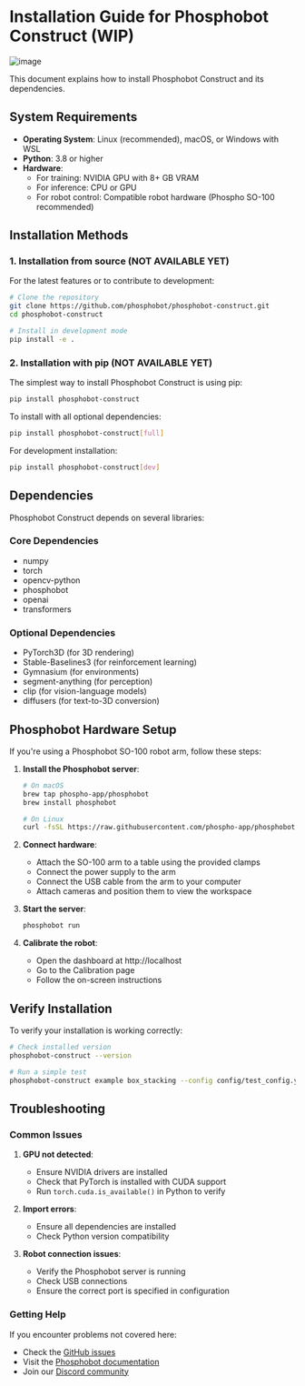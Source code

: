 # Installation Guide for Phosphobot Construct (WIP)

![image](https://github.com/user-attachments/assets/6ff83c49-2134-4d99-ae1d-87b2673d2d71)


This document explains how to install Phosphobot Construct and its dependencies.

## System Requirements

- **Operating System**: Linux (recommended), macOS, or Windows with WSL
- **Python**: 3.8 or higher
- **Hardware**:
  - For training: NVIDIA GPU with 8+ GB VRAM
  - For inference: CPU or GPU
  - For robot control: Compatible robot hardware (Phospho SO-100 recommended)

## Installation Methods

### 1. Installation from source (NOT AVAILABLE YET)

For the latest features or to contribute to development:

```bash
# Clone the repository
git clone https://github.com/phosphobot/phosphobot-construct.git
cd phosphobot-construct

# Install in development mode
pip install -e .
```

### 2. Installation with pip (NOT AVAILABLE YET)

The simplest way to install Phosphobot Construct is using pip:

```bash
pip install phosphobot-construct
```

To install with all optional dependencies:

```bash
pip install phosphobot-construct[full]
```

For development installation:

```bash
pip install phosphobot-construct[dev]
```

## Dependencies

Phosphobot Construct depends on several libraries:

### Core Dependencies
- numpy
- torch
- opencv-python
- phosphobot
- openai
- transformers

### Optional Dependencies
- PyTorch3D (for 3D rendering)
- Stable-Baselines3 (for reinforcement learning)
- Gymnasium (for environments)
- segment-anything (for perception)
- clip (for vision-language models)
- diffusers (for text-to-3D conversion)

## Phosphobot Hardware Setup

If you're using a Phosphobot SO-100 robot arm, follow these steps:

1. **Install the Phosphobot server**:

   ```bash
   # On macOS
   brew tap phospho-app/phosphobot
   brew install phosphobot
   
   # On Linux
   curl -fsSL https://raw.githubusercontent.com/phospho-app/phosphobot/main/install.sh | sudo bash
   ```

2. **Connect hardware**:
   - Attach the SO-100 arm to a table using the provided clamps
   - Connect the power supply to the arm
   - Connect the USB cable from the arm to your computer
   - Attach cameras and position them to view the workspace

3. **Start the server**:

   ```bash
   phosphobot run
   ```

4. **Calibrate the robot**:
   - Open the dashboard at http://localhost
   - Go to the Calibration page
   - Follow the on-screen instructions

## Verify Installation

To verify your installation is working correctly:

```bash
# Check installed version
phosphobot-construct --version

# Run a simple test
phosphobot-construct example box_stacking --config config/test_config.yaml
```

## Troubleshooting

### Common Issues

1. **GPU not detected**:
   - Ensure NVIDIA drivers are installed
   - Check that PyTorch is installed with CUDA support
   - Run `torch.cuda.is_available()` in Python to verify

2. **Import errors**:
   - Ensure all dependencies are installed
   - Check Python version compatibility

3. **Robot connection issues**:
   - Verify the Phosphobot server is running
   - Check USB connections
   - Ensure the correct port is specified in configuration

### Getting Help

If you encounter problems not covered here:

- Check the [GitHub issues](https://github.com/phosphobot/phosphobot-construct/issues)
- Visit the [Phosphobot documentation](https://docs.phosphobot.ai)
- Join our [Discord community](https://discord.gg/phosphobot)

